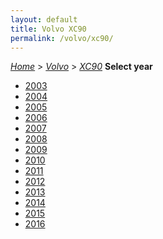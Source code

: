 ```yaml
---
layout: default
title: Volvo XC90
permalink: /volvo/xc90/
---
```

[*Home*](/) > [*Volvo*](/volvo/) > [*XC90*](/volvo/xc90/)
**Select year**
- [2003](/volvo/xc90/2003/)
- [2004](/volvo/xc90/2004/)
- [2005](/volvo/xc90/2005/)
- [2006](/volvo/xc90/2006/)
- [2007](/volvo/xc90/2007/)
- [2008](/volvo/xc90/2008/)
- [2009](/volvo/xc90/2009/)
- [2010](/volvo/xc90/2010/)
- [2011](/volvo/xc90/2011/)
- [2012](/volvo/xc90/2012/)
- [2013](/volvo/xc90/2013/)
- [2014](/volvo/xc90/2014/)
- [2015](/volvo/xc90/2015/)
- [2016](/volvo/xc90/2016/)